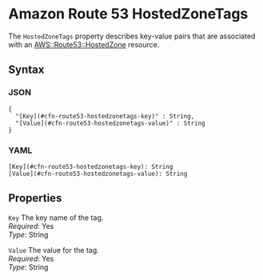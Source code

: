 # Amazon Route 53 HostedZoneTags<a name="aws-properties-route53-hostedzone-hostedzonetags"></a>

The `HostedZoneTags` property describes key\-value pairs that are associated with an [AWS::Route53::HostedZone](aws-resource-route53-hostedzone.md) resource\.

## Syntax<a name="w4ab1c21c10d177c18c19b5"></a>

### JSON<a name="aws-properties-route53-hostedzone-hostedzonetags-syntax.json"></a>

```
{
  "[Key](#cfn-route53-hostedzonetags-key)" : String,
  "[Value](#cfn-route53-hostedzonetags-value)" : String
}
```

### YAML<a name="aws-properties-route53-hostedzone-hostedzonetags-syntax.yaml"></a>

```
[Key](#cfn-route53-hostedzonetags-key): String
[Value](#cfn-route53-hostedzonetags-value): String
```

## Properties<a name="w4ab1c21c10d177c18c19b7"></a>

`Key`  <a name="cfn-route53-hostedzonetags-key"></a>
The key name of the tag\.  
*Required*: Yes  
*Type*: String

`Value`  <a name="cfn-route53-hostedzonetags-value"></a>
The value for the tag\.  
*Required*: Yes  
*Type*: String